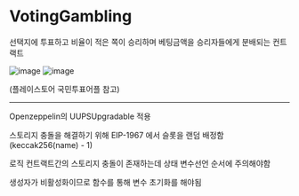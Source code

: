 # VotingGambling

선택지에 투표하고 비율이 적은 쪽이 승리하며 베팅금액을 승리자들에게 분배되는 컨트랙트

![image](https://github.com/bchsol/VotingGambling/assets/31833394/0eda68de-d8f6-44b6-b60b-753b6404c45c) ![image](https://github.com/bchsol/VotingGambling/assets/31833394/92a979e5-89de-415b-8d2f-60b98245c18e)

(플레이스토어 국민투표어플 참고)

-------------------------------------------------------------------------------------------

Openzeppelin의 UUPSUpgradable 적용

스토리지 충돌을 해결하기 위해 EIP-1967 에서 슬롯을 랜덤 배정함 (keccak256(name) - 1)

로직 컨트랙트간의 스토리지 충돌이 존재하는데 상태 변수선언 순서에 주의해야함

생성자가 비활성화이므로 함수를 통해 변수 초기화를 해야됨
